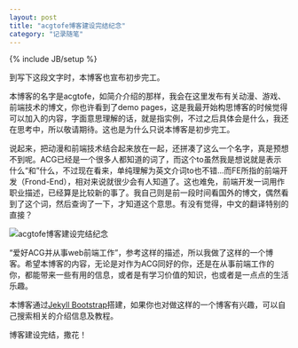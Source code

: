 ```yaml
---
layout: post
title: "acgtofe博客建设完结纪念"
category: "记录随笔"
---
```

{% include JB/setup %}

到写下这段文字时，本博客也宣布初步完工。

本博客的名字是acgtofe，如简介介绍的那样，我会在这里发布有关动漫、游戏、前端技术的博文，你也许看到了demo pages，这是我最开始构思博客的时候觉得可以加入的内容，字面意思理解的话，就是指实例，不过之后具体会是什么，我还在思考中，所以敬请期待。这也是为什么只说本博客是初步完工。

说起来，把动漫和前端技术结合起来放在一起，还拼凑了这么一个名字，真是预想不到呢。ACG已经是一个很多人都知道的词了，而这个to虽然我是想说就是表示什么“和”什么，不过现在看来，单纯理解为英文介词to也不错...而FE所指的前端开发（Frond-End），相对来说就很少会有人知道了。这也难免，前端开发一词用作职业描述，已经算是比较新的事了。我自己则是前一段时间看国外的博文，偶然看到了这个词，然后查询了一下，才知道这个意思。有没有觉得，中文的翻译特别的直接？

![acgtofe博客建设完结纪念][img1]

“爱好ACG并从事web前端工作”，参考这样的描述，所以我做了这样的一个博客。希望本博客的内容，无论是对作为ACG同好的你，还是在从事前端工作的你，都能带来一些有用的信息，或者是有学习价值的知识，也或者是一点点的生活乐趣。

本博客通过[Jekyll Bootstrap][]搭建，如果你也对做这样的一个博客有兴趣，可以自己搜索相关的介绍信息及教程。

博客建设完结，撒花！

[Jekyll Bootstrap]: http://jekyllbootstrap.com/   "Jekyll Bootstrap"
[img1]: {{POSTS_IMG_PATH}}/201303/bookmark_start.jpg  "acgtofe博客建设完结纪念"